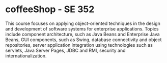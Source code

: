 # coffeeShop - SE 352
This course focuses on applying object-oriented techniques in the design and development of software systems for enterprise applications. Topics include component architecture, such as Java Beans and Enterprise Java Beans, GUI components, such as Swing, database connectivity and object repositories, server application integration using technologies such as servlets, Java Server Pages, JDBC and RMI, security and internationalization. 
